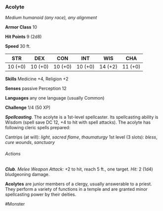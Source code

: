 ### Acolyte

*Medium humanoid (any race), any alignment*

**Armor Class** 10

**Hit Points** 9 (2d8)

**Speed** 30 ft.

| STR     | DEX     | CON     | INT     | WIS     | CHA     |
|---------|---------|---------|---------|---------|---------|
| 10 (+0) | 10 (+0) | 10 (+0) | 10 (+0) | 14 (+2) | 11 (+0) |

**Skills** Medicine +4, Religion +2

**Senses** passive Perception 12

**Languages** any one language (usually Common)

**Challenge** 1/4 (50 XP)

***Spellcasting***. The acolyte is a 1st-level spellcaster. Its spellcasting ability is Wisdom (spell save DC 12, +4 to hit with spell attacks). The acolyte has following cleric spells prepared:

Cantrips (at will): *light*, *sacred flame*, *thaumaturgy*
1st level (3 slots): *bless*, *cure wounds*, *sanctuary*

###### Actions

***Club***. *Melee Weapon Attack:* +2 to hit, reach 5 ft., one target. *Hit:* 2 (1d4) bludgeoning damage.

**Acolytes** are junior members of a clergy, usually answerable to a priest. They perform a variety of functions in a temple and are granted minor spellcasting power by their deities.

#Monster
